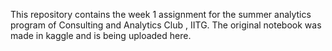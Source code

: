 This repository contains the week 1 assignment for the summer analytics program of Consulting and Analytics Club , IITG. The original notebook was made in kaggle and is being uploaded here.
